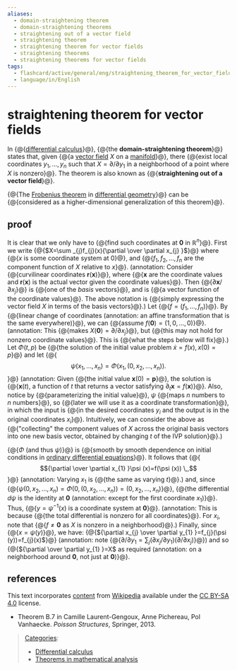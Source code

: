 ```yaml
---
aliases:
  - domain-straightening theorem
  - domain-straightening theorems
  - straightening out of a vector field
  - straightening theorem
  - straightening theorem for vector fields
  - straightening theorems
  - straightening theorems for vector fields
tags:
  - flashcard/active/general/eng/straightening_theorem_for_vector_fields
  - language/in/English
---
```


# straightening theorem for vector fields

In {@{[differential calculus](differential%20calculus.md)}@}, {@{the __domain-straightening theorem__}@} states that, given {@{a [vector field](vector%20field.md) $X$ on a [manifold](manifold.md)}@}, there {@{exist local coordinates $y_{1},\dots ,y_{n}$ such that $X=\partial /\partial y_{1}$ in a neighborhood of a point where $X$ is nonzero}@}. The theorem is also known as {@{__straightening out of a vector field__}@}. <!--SR:!2026-05-18,241,330!2026-05-28,249,330!2026-05-23,245,330!2026-05-18,241,330!2026-05-09,233,330-->

{@{The [Frobenius theorem](Frobenius%20theorem%20(differential%20topology).md) in [differential geometry](differential%20geometry.md)}@} can be {@{considered as a higher-dimensional generalization of this theorem}@}. <!--SR:!2025-09-22,58,310!2025-09-27,62,310-->

## proof

It is clear that we only have to {@{find such coordinates at __0__ in $\mathbb {R} ^{n}$}@}. First we write {@{$X=\sum _{j}f_{j}(x){\partial  \over \partial x_{j} }$}@} where {@{$x$ is some coordinate system at $0$}@}, and {@{$f_{1},f_{2},\dots ,f_{n}$ are the component function of $X$ relative to $x$}@}. \(annotation: Consider {@{curvilinear coordinates $\mathbf r(\mathbf x)$}@}, where {@{$\mathbf x$ are the coordinate values and $\mathbf r(\mathbf x)$ is the actual vector given the coordinate values}@}. Then {@{$\partial \mathbf x / \partial x_j$}@} is {@{one of the _basis_ vectors}@}, and is {@{a vector function of the coordinate values}@}. The above notation is {@{simply expressing the vector field $X$ in terms of the basis vectors}@}.\) Let {@{$f=(f_{1},\dots ,f_{n})$}@}. By {@{linear change of coordinates \(annotation: an affine transformation that is the same everywhere\)}@}, we can {@{assume $f(\mathbf 0)=(1,0,\dots ,0)$}@}. \(annotation: This {@{makes $X(\mathbf 0) = \partial / \partial x_j$}@}, but {@{this may not hold for nonzero coordinate values}@}. This is {@{what the steps below will fix}@}.\) Let $\Phi (t,p)$ be {@{the solution of the initial value problem ${\dot {x} }=f(x),x(0)=p$}@} and let {@{$$\psi (x_{1},\dots ,x_{n})=\Phi (x_{1},(0,x_{2},\dots ,x_{n})).$$}@} \(annotation: Given {@{the initial value $\mathbf x(0) = \mathbf p$}@}, the solution is {@{$\mathbf x(t)$, a function of $t$ that returns a vector satisfying $\partial_t \mathbf x = f(\mathbf x)$}@}. Also, notice by {@{parameterizing the initial value}@}, $\psi$ {@{maps $n$ numbers to $n$ numbers}@}, so {@{later we will use it as a coordinate transformation}@}, in which the input is {@{in the desired coordinates $y_i$ and the output is in the original coordinates $x_i$}@}. Intuitively, we can consider the above as {@{"collecting" the component values of _X_ across the original basis vectors into one new basis vector, obtained by changing $t$ of the IVP solution}@}.\) <!--SR:!2025-09-28,63,310!2026-05-29,250,330!2026-05-18,241,330!2026-05-30,251,330!2025-09-28,63,310!2026-05-18,241,330!2025-09-28,63,310!2025-09-29,63,310!2025-09-28,63,310!2026-05-20,242,330!2026-05-27,248,330!2025-09-22,58,310!2025-09-22,58,310!2026-05-13,237,330!2025-09-28,63,310!2026-05-19,241,330!2026-05-18,241,330!2026-02-28,175,310!2026-05-21,243,330!2025-09-27,62,310!2026-05-24,246,330!2026-05-13,237,330!2025-09-22,58,310!2025-09-27,62,310!2026-05-26,247,330-->

{@{$\Phi$ \(and thus $\psi$\)}@} is {@{smooth by smooth dependence on initial conditions in [ordinary differential equations](ordinary%20differential%20equations.md)}@}. It follows that {@{$${\partial  \over \partial x_{1} }\psi (x)=f(\psi (x)) \,,$$}@} \(annotation: Varying $x_1$ is {@{the same as varying $t$}@}.\) and, since {@{$\psi (0,x_{2},\dots ,x_{n})=\Phi (0,(0,x_{2},\dots ,x_{n}))=(0,x_{2},\dots ,x_{n})$}@}, {@{the differential $d\psi$ is the identity at $\mathbf 0$ \(annotation: except for the first coordinate $x_1$\)}@}. Thus, {@{$y=\psi ^{-1}(x)$ is a coordinate system at $\mathbf 0$}@}. \(annotation: This is because {@{the total differential is nonzero for all coordinates}@}. For $x_i$, note that {@{$f \ne \mathbf 0$ as $X$ is nonzero in a neighborhood}@}.\) Finally, since {@{$x=\psi (y)$}@}, we have: {@{${\partial x_{j} \over \partial y_{1} }=f_{j}(\psi (y))=f_{j}(x)$}@} \(annotation: note {@{$\partial / \partial y_1 = \sum_j (\partial x_j / \partial y_1) (\partial / \partial x_j)$}@}\) and so {@{${\partial  \over \partial y_{1} }=X$ as required \(annotation: on a neighborhood around $\mathbf 0$, not just at $\mathbf 0$\)}@}. <!--SR:!2026-05-13,237,330!2026-05-18,241,330!2025-09-28,63,310!2026-05-22,244,330!2025-09-27,62,310!2025-09-27,62,310!2026-03-20,180,310!2026-05-10,234,330!2026-05-13,237,330!2025-09-22,58,310!2025-09-22,58,310!2025-09-29,63,310!2025-09-27,62,310-->

## references

This text incorporates [content](https://en.wikipedia.org/wiki/straightening_theorem_for_vector_fields) from [Wikipedia](Wikipedia.md) available under the [CC BY-SA 4.0](https://creativecommons.org/licenses/by-sa/4.0/) license.

- Theorem B.7 in Camille Laurent-Gengoux, Anne Pichereau, Pol Vanhaecke. _Poisson Structures_, Springer, 2013.

> [Categories](https://en.wikipedia.org/wiki/Help:Category):
>
> - [Differential calculus](https://en.wikipedia.org/wiki/Category:Differential%20calculus)
> - [Theorems in mathematical analysis](https://en.wikipedia.org/wiki/Category:Theorems%20in%20mathematical%20analysis)
